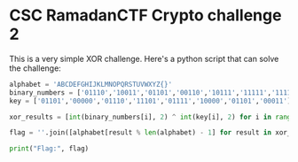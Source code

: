 # CSC RamadanCTF Crypto challenge 2

This is a very simple XOR challenge. Here's a python script that can solve the challenge:

```python
alphabet = 'ABCDEFGHIJKLMNOPQRSTUVWXYZ{}'
binary_numbers = ['01110','10011','01101','00110','10111','11111','11111','11111']
key = ['01101','00000','01110','11101','01111','10000','01101','00011']

xor_results = [int(binary_numbers[i], 2) ^ int(key[i], 2) for i in range(len(binary_numbers))]

flag = ''.join([alphabet[result % len(alphabet) - 1] for result in xor_results])

print("Flag:", flag)
```
